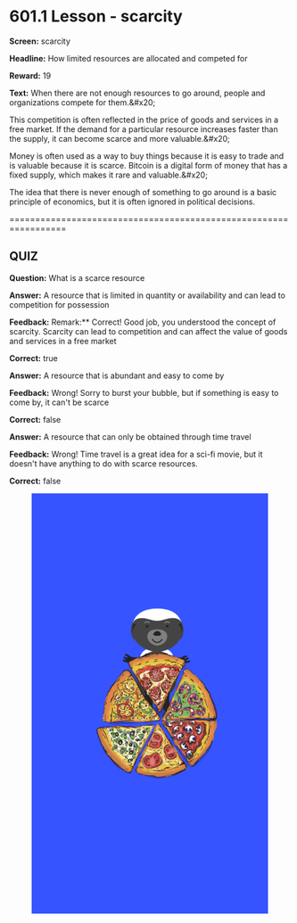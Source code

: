 # 601.1 Lesson - scarcity

**Screen:** scarcity

**Headline:** How limited resources are allocated and competed for

**Reward:** 19

**Text:** When there are not enough resources to go around, people and organizations compete for them.&amp;#x20;

This competition is often reflected in the price of goods and services in a free market. If the demand for a particular resource increases faster than the supply, it can become scarce and more valuable.&amp;#x20;

Money is often used as a way to buy things because it is easy to trade and is valuable because it is scarce. Bitcoin is a digital form of money that has a fixed supply, which makes it rare and valuable.&amp;#x20;

The idea that there is never enough of something to go around is a basic principle of economics, but it is often ignored in political decisions.


=================================================================

## QUIZ

**Question:** What is a scarce resource


**Answer:** A resource that is limited in quantity or availability and can lead to competition for possession

**Feedback:** Remark:** Correct! Good job, you understood the concept of scarcity. Scarcity can lead to competition and can affect the value of goods and services in a free market

**Correct:** true

**Answer:** A resource that is abundant and easy to come by

**Feedback:** Wrong! Sorry to burst your bubble, but if something is easy to come by, it can&#x27;t be scarce

**Correct:** false

**Answer:** A resource that can only be obtained through time travel

**Feedback:** Wrong! Time travel is a great idea for a sci-fi movie, but it doesn&#x27;t have anything to do with scarce resources.

**Correct:** false


<figure><img src="../.gitbook/assets/601-01.png" alt=""><figcaption></figcaption></figure>

